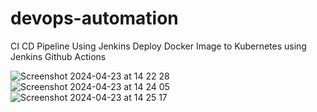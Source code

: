 # devops-automation


CI CD Pipeline Using Jenkins
Deploy Docker Image to Kubernetes using Jenkins
Github Actions

![Screenshot 2024-04-23 at 14 22 28](https://github.com/Arturo-Hdz/devops-automation/assets/13711289/cbb0ea9c-c329-4a10-ab6c-09f466c246c7)
![Screenshot 2024-04-23 at 14 24 05](https://github.com/Arturo-Hdz/devops-automation/assets/13711289/9d9f4e0b-0075-4a66-bfe2-6739b11312e8)
![Screenshot 2024-04-23 at 14 25 17](https://github.com/Arturo-Hdz/devops-automation/assets/13711289/b44d63cc-406e-4942-abeb-714fcd8fd037)

